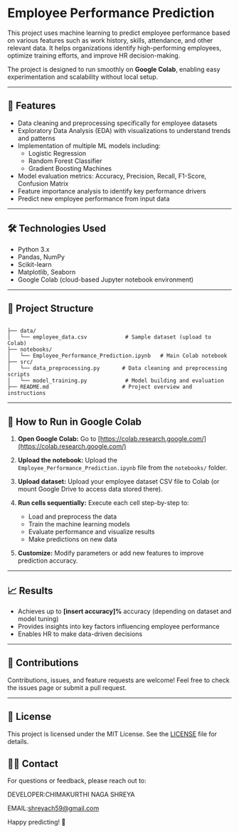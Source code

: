 # Employee Performance Prediction

This project uses machine learning to predict employee performance based on various features such as work history, skills, attendance, and other relevant data. It helps organizations identify high-performing employees, optimize training efforts, and improve HR decision-making.

The project is designed to run smoothly on **Google Colab**, enabling easy experimentation and scalability without local setup.

---

## 🚀 Features

- Data cleaning and preprocessing specifically for employee datasets
- Exploratory Data Analysis (EDA) with visualizations to understand trends and patterns
- Implementation of multiple ML models including:
  - Logistic Regression
  - Random Forest Classifier
  - Gradient Boosting Machines
- Model evaluation metrics: Accuracy, Precision, Recall, F1-Score, Confusion Matrix
- Feature importance analysis to identify key performance drivers
- Predict new employee performance from input data

---

## 🛠️ Technologies Used

- Python 3.x
- Pandas, NumPy
- Scikit-learn
- Matplotlib, Seaborn
- Google Colab (cloud-based Jupyter notebook environment)

---

## 📂 Project Structure

```

├── data/
│   └── employee_data.csv            # Sample dataset (upload to Colab)
├── notebooks/
│   └── Employee_Performance_Prediction.ipynb   # Main Colab notebook
├── src/
│   └── data_preprocessing.py       # Data cleaning and preprocessing scripts
│   └── model_training.py            # Model building and evaluation
├── README.md                       # Project overview and instructions

```

---

## 🎯 How to Run in Google Colab

1. **Open Google Colab:** Go to [https://colab.research.google.com/](https://colab.research.google.com/)

2. **Upload the notebook:** Upload the `Employee_Performance_Prediction.ipynb` file from the `notebooks/` folder.

3. **Upload dataset:** Upload your employee dataset CSV file to Colab (or mount Google Drive to access data stored there).

4. **Run cells sequentially:** Execute each cell step-by-step to:
   - Load and preprocess the data
   - Train the machine learning models
   - Evaluate performance and visualize results
   - Make predictions on new data

5. **Customize:** Modify parameters or add new features to improve prediction accuracy.

---

## 📈 Results

- Achieves up to **[insert accuracy]%** accuracy (depending on dataset and model tuning)
- Provides insights into key factors influencing employee performance
- Enables HR to make data-driven decisions

---

## 🤝 Contributions

Contributions, issues, and feature requests are welcome! Feel free to check the issues page or submit a pull request.

---

## 📄 License

This project is licensed under the MIT License. See the [LICENSE](LICENSE) file for details.

## 🙋‍♂️ Contact

For questions or feedback, please reach out to:

DEVELOPER:CHIMAKURTHI NAGA SHREYA

EMAIL:shreyach59@gmail.com

Happy predicting! 🚀
